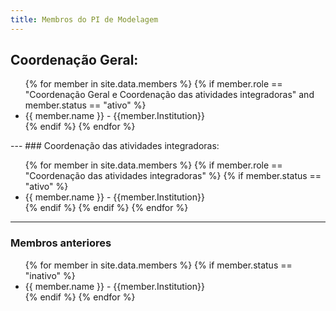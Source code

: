 ```yaml
---
title: Membros do PI de Modelagem
---
```


## Coordenação Geral:

<ul>
    {% for member in site.data.members %}
    {% if member.role == "Coordenação Geral e Coordenação das atividades integradoras"  and member.status == "ativo" %}
    <li><a>{{ member.name }}<a/>  - {{member.Institution}}  </li>
    {% endif %}
    {% endfor %}
</ul>
---  
### Coordenação das atividades integradoras:
<ul>
    {% for member in site.data.members %}  
      {% if member.role == "Coordenação das atividades integradoras"  %}  
        {% if member.status == "ativo" %}  
           <li><a>{{ member.name }}<a/>  - {{member.Institution}}</li>  
        {% endif %}  
      {% endif %}  
    {% endfor %}  
</ul>  

---

### Membros anteriores  

<ul>
    {% for member in site.data.members %}
      {% if member.status == "inativo" %}
        <li>
          <a>{{ member.name }}<a/>  - {{member.Institution}}
        </li>
      {% endif %}
    {% endfor %}
</ul>
